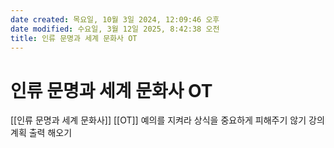```yaml
---
date created: 목요일, 10월 3일 2024, 12:09:46 오후
date modified: 수요일, 3월 12일 2025, 8:42:38 오전
title: 인류 문명과 세계 문화사 OT
---
```


# 인류 문명과 세계 문화사 OT

[[인류 문명과 세계 문화사]] [[OT]]
예의를 지켜라
상식을 중요하게
피해주기 않기
강의 계획 출력 해오기
